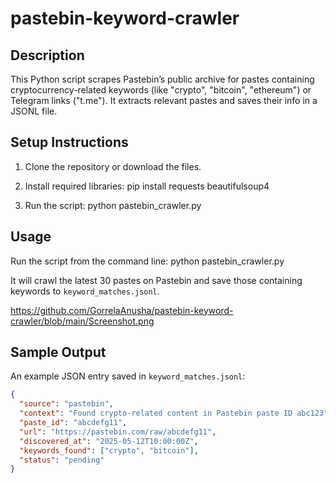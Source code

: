 # pastebin-keyword-crawler
## Description
This Python script scrapes Pastebin’s public archive for pastes containing cryptocurrency-related keywords (like "crypto", "bitcoin", "ethereum") or Telegram links ("t.me"). It extracts relevant pastes and saves their info in a JSONL file.

## Setup Instructions
1. Clone the repository or download the files.
2. Install required libraries:
pip install requests beautifulsoup4

3. Run the script:
python pastebin_crawler.py

## Usage
Run the script from the command line:
python pastebin_crawler.py

It will crawl the latest 30 pastes on Pastebin and save those containing keywords to `keyword_matches.jsonl`.


https://github.com/GorrelaAnusha/pastebin-keyword-crawler/blob/main/Screenshot.png

## Sample Output
An example JSON entry saved in `keyword_matches.jsonl`:
```json
{
  "source": "pastebin",
  "context": "Found crypto-related content in Pastebin paste ID abc123",
  "paste_id": "abcdefg11",
  "url": "https://pastebin.com/raw/abcdefg11",
  "discovered_at": "2025-05-12T10:00:00Z",
  "keywords_found": ["crypto", "bitcoin"],
  "status": "pending"
}

